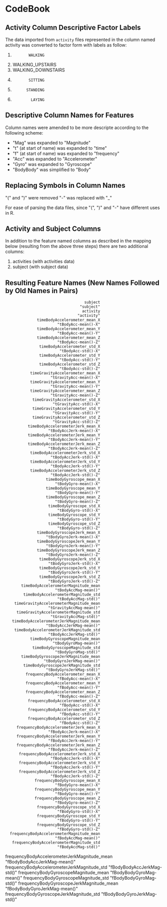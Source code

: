 CodeBook
====

Activity Column Descriptive Factor Labels
----
The data imported from `activity` files represented in the column named activity was converted to factor form with labels as follow:

1.            WALKING
2.   WALKING_UPSTAIRS
3. WALKING_DOWNSTAIRS
4.            SITTING
5.           STANDING
6.             LAYING 


Descriptive Column Names for Features
----
Column names were amended to be more descripte according to the following scheme:

* "Mag" was expanded to "Magnitude"
* "t" (at start of name) was expanded to "time"
* "f" (at start of name) was expanded to "frequency"
* "Acc" was expanded to "Accelerometer"
* "Gyro" was expanded to "Gyroscope"
* "BodyBody" was simplified to "Body"


Replacing Symbols in Column Names
----
"(" and ")" were removed
"-" was replaced with "_"

For ease of parsing the data files, since "(", ")" and "-" have different uses in R.

Activity and Subject Columns
----
In addition to the feature named columns as described in the mapping below (resulting from the above three steps) there are two additional columns:

1. activities (with activities data)
2. subject (with subject data)

Resulting Feature Names (New Names Followed by Old Names in Pairs)
-----
                                       subject 
                                     "subject" 
                                      activity 
                                    "activity" 
                  timeBodyAccelerometer_mean_X 
                           "tBodyAcc-mean()-X" 
                  timeBodyAccelerometer_mean_Y 
                           "tBodyAcc-mean()-Y" 
                  timeBodyAccelerometer_mean_Z 
                           "tBodyAcc-mean()-Z" 
                   timeBodyAccelerometer_std_X 
                            "tBodyAcc-std()-X" 
                   timeBodyAccelerometer_std_Y 
                            "tBodyAcc-std()-Y" 
                   timeBodyAccelerometer_std_Z 
                            "tBodyAcc-std()-Z" 
               timeGravityAccelerometer_mean_X 
                        "tGravityAcc-mean()-X" 
               timeGravityAccelerometer_mean_Y 
                        "tGravityAcc-mean()-Y" 
               timeGravityAccelerometer_mean_Z 
                        "tGravityAcc-mean()-Z" 
                timeGravityAccelerometer_std_X 
                         "tGravityAcc-std()-X" 
                timeGravityAccelerometer_std_Y 
                         "tGravityAcc-std()-Y" 
                timeGravityAccelerometer_std_Z 
                         "tGravityAcc-std()-Z" 
              timeBodyAccelerometerJerk_mean_X 
                       "tBodyAccJerk-mean()-X" 
              timeBodyAccelerometerJerk_mean_Y 
                       "tBodyAccJerk-mean()-Y" 
              timeBodyAccelerometerJerk_mean_Z 
                       "tBodyAccJerk-mean()-Z" 
               timeBodyAccelerometerJerk_std_X 
                        "tBodyAccJerk-std()-X" 
               timeBodyAccelerometerJerk_std_Y 
                        "tBodyAccJerk-std()-Y" 
               timeBodyAccelerometerJerk_std_Z 
                        "tBodyAccJerk-std()-Z" 
                      timeBodyGyroscope_mean_X 
                          "tBodyGyro-mean()-X" 
                      timeBodyGyroscope_mean_Y 
                          "tBodyGyro-mean()-Y" 
                      timeBodyGyroscope_mean_Z 
                          "tBodyGyro-mean()-Z" 
                       timeBodyGyroscope_std_X 
                           "tBodyGyro-std()-X" 
                       timeBodyGyroscope_std_Y 
                           "tBodyGyro-std()-Y" 
                       timeBodyGyroscope_std_Z 
                           "tBodyGyro-std()-Z" 
                  timeBodyGyroscopeJerk_mean_X 
                      "tBodyGyroJerk-mean()-X" 
                  timeBodyGyroscopeJerk_mean_Y 
                      "tBodyGyroJerk-mean()-Y" 
                  timeBodyGyroscopeJerk_mean_Z 
                      "tBodyGyroJerk-mean()-Z" 
                   timeBodyGyroscopeJerk_std_X 
                       "tBodyGyroJerk-std()-X" 
                   timeBodyGyroscopeJerk_std_Y 
                       "tBodyGyroJerk-std()-Y" 
                   timeBodyGyroscopeJerk_std_Z 
                       "tBodyGyroJerk-std()-Z" 
           timeBodyAccelerometerMagnitude_mean 
                          "tBodyAccMag-mean()" 
            timeBodyAccelerometerMagnitude_std 
                           "tBodyAccMag-std()" 
        timeGravityAccelerometerMagnitude_mean 
                       "tGravityAccMag-mean()" 
         timeGravityAccelerometerMagnitude_std 
                        "tGravityAccMag-std()" 
       timeBodyAccelerometerJerkMagnitude_mean 
                      "tBodyAccJerkMag-mean()" 
        timeBodyAccelerometerJerkMagnitude_std 
                       "tBodyAccJerkMag-std()" 
               timeBodyGyroscopeMagnitude_mean 
                         "tBodyGyroMag-mean()" 
                timeBodyGyroscopeMagnitude_std 
                          "tBodyGyroMag-std()" 
           timeBodyGyroscopeJerkMagnitude_mean 
                     "tBodyGyroJerkMag-mean()" 
            timeBodyGyroscopeJerkMagnitude_std 
                      "tBodyGyroJerkMag-std()" 
             frequencyBodyAccelerometer_mean_X 
                           "fBodyAcc-mean()-X" 
             frequencyBodyAccelerometer_mean_Y 
                           "fBodyAcc-mean()-Y" 
             frequencyBodyAccelerometer_mean_Z 
                           "fBodyAcc-mean()-Z" 
              frequencyBodyAccelerometer_std_X 
                            "fBodyAcc-std()-X" 
              frequencyBodyAccelerometer_std_Y 
                            "fBodyAcc-std()-Y" 
              frequencyBodyAccelerometer_std_Z 
                            "fBodyAcc-std()-Z" 
         frequencyBodyAccelerometerJerk_mean_X 
                       "fBodyAccJerk-mean()-X" 
         frequencyBodyAccelerometerJerk_mean_Y 
                       "fBodyAccJerk-mean()-Y" 
         frequencyBodyAccelerometerJerk_mean_Z 
                       "fBodyAccJerk-mean()-Z" 
          frequencyBodyAccelerometerJerk_std_X 
                        "fBodyAccJerk-std()-X" 
          frequencyBodyAccelerometerJerk_std_Y 
                        "fBodyAccJerk-std()-Y" 
          frequencyBodyAccelerometerJerk_std_Z 
                        "fBodyAccJerk-std()-Z" 
                 frequencyBodyGyroscope_mean_X 
                          "fBodyGyro-mean()-X" 
                 frequencyBodyGyroscope_mean_Y 
                          "fBodyGyro-mean()-Y" 
                 frequencyBodyGyroscope_mean_Z 
                          "fBodyGyro-mean()-Z" 
                  frequencyBodyGyroscope_std_X 
                           "fBodyGyro-std()-X" 
                  frequencyBodyGyroscope_std_Y 
                           "fBodyGyro-std()-Y" 
                  frequencyBodyGyroscope_std_Z 
                           "fBodyGyro-std()-Z" 
      frequencyBodyAccelerometerMagnitude_mean 
                          "fBodyAccMag-mean()" 
       frequencyBodyAccelerometerMagnitude_std 
                           "fBodyAccMag-std()" 
  frequencyBodyAccelerometerJerkMagnitude_mean 
                  "fBodyBodyAccJerkMag-mean()" 
   frequencyBodyAccelerometerJerkMagnitude_std 
                   "fBodyBodyAccJerkMag-std()" 
          frequencyBodyGyroscopeMagnitude_mean 
                     "fBodyBodyGyroMag-mean()" 
           frequencyBodyGyroscopeMagnitude_std 
                      "fBodyBodyGyroMag-std()" 
      frequencyBodyGyroscopeJerkMagnitude_mean 
                 "fBodyBodyGyroJerkMag-mean()" 
       frequencyBodyGyroscopeJerkMagnitude_std 
                  "fBodyBodyGyroJerkMag-std()"

